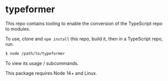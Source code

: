 # typeformer

This repo contains tooling to enable the conversion of the TypeScript repo
to modules.

To use, clone and `npm install` this repo, build it, then in a TypeScript repo, run:

```sh
$ node /path/to/typeformer
```

To view its usage / subcommands.

This package requires Node 14+ and Linux.
